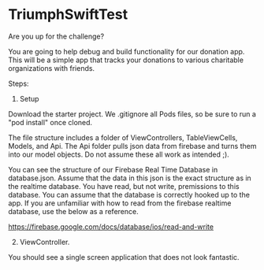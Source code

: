 # TriumphSwiftTest
Are you up for the challenge? 

You are going to help debug and build functionality for our donation app. This will be a simple app that tracks your donations to various charitable organizations with friends. 

Steps: 

1. Setup 

Download the starter project. We .gitignore all Pods files, so be sure to run a "pod install" once cloned. 

The file structure includes a folder of ViewControllers, TableViewCells, Models, and Api. The Api folder pulls json data from firebase and turns them into our model objects. Do not assume these all work as intended ;). 

You can see the structure of our Firebase Real Time Database in database.json. Assume that the data in this json is the exact structure as in the realtime database. You have read, but not write, premissions to this database. You can assume that the database is correctly hooked up to the app. If you are unfamiliar with how to read from the firebase realtime database, use the below as a reference.

https://firebase.google.com/docs/database/ios/read-and-write

2. ViewController. 

You should see a single screen application that does not look fantastic. 

